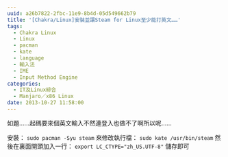 ```yaml
---
uuid: a26b7822-2fbc-11e9-8b4d-05d549662b79
title: '[Chakra/Linux]安裝並讓Steam for Linux至少能打英文……'
tags:
  - Chakra Linux
  - Linux
  - pacman
  - kate
  - language
  - 輸入法
  - IME
  - Input Method Engine
categories:
  - IT及Linux綜合
  - Manjaro／x86 Linux
date: 2013-10-27 11:58:00
---
```


如題……起碼要來個英文輸入不然連登入也做不了啊所以呢……

安裝：
`sudo pacman -Syu steam`
來修改執行檔：
`sudo kate /usr/bin/steam`
然後在裏面開頭加入一行：
` export LC_CTYPE="zh_US.UTF-8" `
儲存即可
